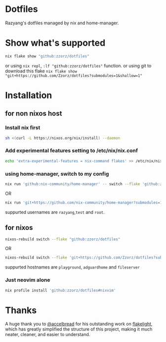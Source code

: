 # Dotfiles

Razyang's dotfiles managed by nix and home-manager.

# Show what's supported

```bash
nix flake show "github:zzorz/dotfiles"
```

or using `nix repl`, `:lf "github:zzorz/dotfiles"` function.
or using git to download this flake `nix flake show "git+https://github.com/Zzorz/dotfiles?submodules=1&shallow=1"`

# Installation

## for non nixos host

### Install nix first

```bash
sh <(curl -L https://nixos.org/nix/install) --daemon
```

### Add experimental features setting to /etc/nix/nix.conf

```bash
echo 'extra-experimental-features = nix-command flakes' >> /etc/nix/nix.conf
```

### using home-manager, switch to my config

```bash
nix run 'github:nix-community/home-manager' -- switch --flake 'github:zzorz/dotfiles'
```

OR

```bash
nix run 'git+https://github.com/nix-community/home-manager?submodules=1&shallow=1' -- switch --flake 'git+https://github.com/Zzorz/dotfiles?submodules=1&shallow=1'
```

suppurted usernames are `razyang`,`test` and `root`.

## for nixos

```bash
nixos-rebuild switch --flake "github:zzorz/dotfiles"
```

OR

```bash
nixos-rebuild switch --flake 'git+https://github.com/Zzorz/dotfiles?submodules=1&shallow=1'
```

suppurted hostnames are `playground`, `adguardhome` and `fileserver`

### Just neovim alone

```bash
nix profile install 'github:zzorz/dotfiles#nixvim'
```

# Thanks

A huge thank you to [@accelbread](https://github.com/accelbread) for his outstanding work on [flakelight](https://github.com/nix-community/flakelight), which has greatly simplified the structure of this project, making it much neater, cleaner, and easier to understand.
